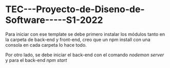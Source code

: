 # TEC---Proyecto-de-Diseno-de-Software-----S1-2022

Para iniciar con ese template se debe primero instalar los módulos tanto en la carpeta de back-end y front-end, creo que un npm install con una consola en cada carpeta lo hace todo.

Por otro lado, se debe iniciar el back-end con el comando *nodemon server* y para el back-end *npm start*
